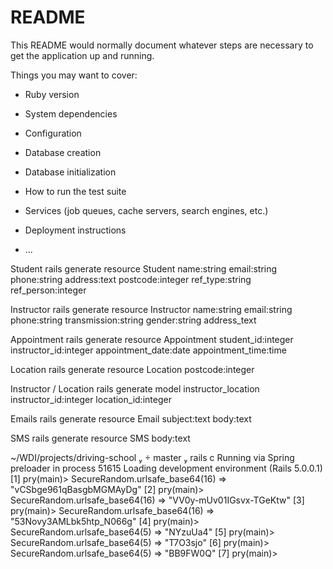# README

This README would normally document whatever steps are necessary to get the
application up and running.

Things you may want to cover:

* Ruby version

* System dependencies

* Configuration

* Database creation

* Database initialization

* How to run the test suite

* Services (job queues, cache servers, search engines, etc.)

* Deployment instructions

* ...


Student
rails generate resource Student name:string email:string phone:string address:text postcode:integer ref_type:string ref_person:integer

Instructor
rails generate resource Instructor name:string email:string phone:string transmission:string gender:string address_text

Appointment
rails generate resource Appointment student_id:integer instructor_id:integer appointment_date:date appointment_time:time

Location
rails generate resource Location postcode:integer

Instructor / Location
rails generate model instructor_location instructor_id:integer location_id:integer

Emails
rails generate resource Email subject:text body:text

SMS
rails generate resource SMS body:text


~/WDI/projects/driving-school   master  rails c
Running via Spring preloader in process 51615
Loading development environment (Rails 5.0.0.1)
[1] pry(main)> SecureRandom.urlsafe_base64(16)
=> "vCSbge961qBasgbMGMAyDg"
[2] pry(main)> SecureRandom.urlsafe_base64(16)
=> "VV0y-mUv01IGsvx-TGeKtw"
[3] pry(main)> SecureRandom.urlsafe_base64(16)
=> "53Novy3AMLbk5htp_N066g"
[4] pry(main)> SecureRandom.urlsafe_base64(5)
=> "NYzuUa4"
[5] pry(main)> SecureRandom.urlsafe_base64(5)
=> "T7O3sjo"
[6] pry(main)> SecureRandom.urlsafe_base64(5)
=> "BB9FW0Q"
[7] pry(main)>
